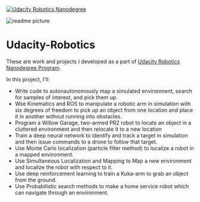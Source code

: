 [![Udacity Robotics Nanodegree](http://tugan0329.bitbucket.io/imgs/github/robond.svg)](https://www.udacity.com/robotics)

![readme picture](http://tugan0329.bitbucket.io/imgs/github/robond-readme.png)

# Udacity-Robotics
These are work and projects I developed as a part of [Udacity Robotics Nanodegree Program](https://www.udacity.com/robotics).


In this project, I'll:

- Write code to autonautonomously map a simulated environment, search for samples of interest, and pick them up. 
- Wse Kinematics and ROS to manipulate a robotic arm in simulation with six degrees of freedom to pick up an object from one location and place it in another without running into obstacles. 
- Program a Willow Garage, two-armed PR2 robot to locate an object in a cluttered environment and then relocate it to a new location
- Train a deep neural network to identify and track a target in simulation and then issue commands to a drone to follow that target. 
- Use Monte Carlo localization (particle filter method) to localize a robot in a mapped environment.
- Use Simultaneous Localization and Mapping to Map a new environment and localize the robot with respect to it.
- Use deep reinforcement learning to train a Kuka-arm to grab an object from the ground.
- Use Probabilistic search methods to make a home service robot which can navigate through an environment.



